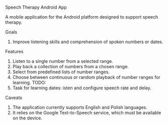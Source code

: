 Speech Therapy Android App

A mobile application for the Android platform designed to support speech therapy.

Goals
1. Improve listening skills and comprehension of spoken numbers or dates.

Features
1. Listen to a single number from a selected range.
2. Play back a collection of numbers from a chosen range.
3. Select from predefined lists of number ranges.
4. Choose between continuous or random playback of number ranges for learning.
TODO:
5. Task for learning dates: isten and configure speech rate and delay.

Caveats
1. The application currently supports English and Polish languages.
2. It relies on the Google Text-to-Speech service, which must be available on the device.
